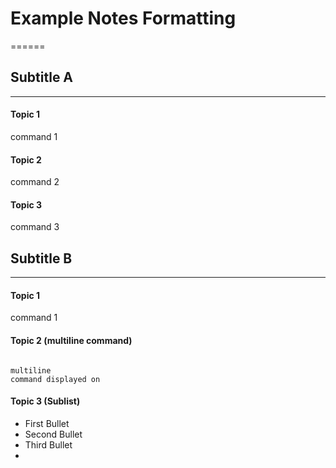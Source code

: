 # Example Notes Formatting
======

## Subtitle A
------
#### Topic 1
command 1
#### Topic 2
command 2
#### Topic 3
command 3

## Subtitle B
------
#### Topic 1
command 1
#### Topic 2 (multiline command)
```

multiline
command displayed on
```
#### Topic 3 (Sublist)
+ First Bullet
+  Second Bullet
+  Third Bullet
+ 
